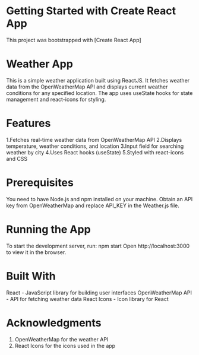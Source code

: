 # Getting Started with Create React App
This project was bootstrapped with [Create React App]

# Weather App
This is a simple weather application built using ReactJS. It fetches weather data from the OpenWeatherMap API and displays current weather conditions for any specified location. The app uses useState hooks for state management and react-icons for styling.

# Features
1.Fetches real-time weather data from OpenWeatherMap API 
2.Displays temperature, weather conditions, and location 
3.Input field for searching weather by city 
4.Uses React hooks (useState) 
5.Styled with react-icons and CSS

# Prerequisites
You need to have Node.js and npm installed on your machine.  Obtain an API key from OpenWeatherMap and replace API_KEY in the Weather.js file.

# Running the App
To start the development server, run: npm start Open http://localhost:3000 to view it in the browser.

# Built With
React - JavaScript library for building user interfaces OpenWeatherMap API - API for fetching weather data React Icons - Icon library for React

# Acknowledgments
1. OpenWeatherMap for the weather API
2. React Icons for the icons used in the app
